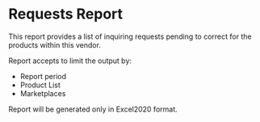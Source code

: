 # Requests Report
This report provides a list of inquiring requests pending to correct for the products within this vendor.

Report accepts to limit the output by:
* Report period
* Product List
* Marketplaces

Report will be generated only in Excel2020 format.
